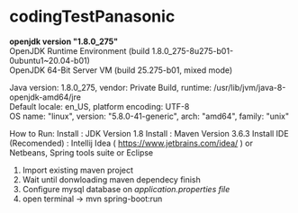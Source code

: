 # codingTestPanasonic

<b>openjdk version "1.8.0_275"</b><br>
OpenJDK Runtime Environment (build 1.8.0_275-8u275-b01-0ubuntu1~20.04-b01)<br>
OpenJDK 64-Bit Server VM (build 25.275-b01, mixed mode)<br>

Java version: 1.8.0_275, vendor: Private Build, runtime: /usr/lib/jvm/java-8-openjdk-amd64/jre<br>
Default locale: en_US, platform encoding: UTF-8 <br>
OS name: "linux", version: "5.8.0-41-generic", arch: "amd64", family: "unix"<br>

How to Run:
Install : JDK Version 1.8 
Install : Maven Version 3.6.3 
Install IDE (Recomended) : Intellij Idea ( https://www.jetbrains.com/idea/ ) or Netbeans, Spring tools suite or Eclipse

1. Import existing maven project 
2. Wait until donwloading maven dependecy finish
3. Configure mysql database on <i>application.properties file</i>
4. open terminal -> mvn spring-boot:run 
